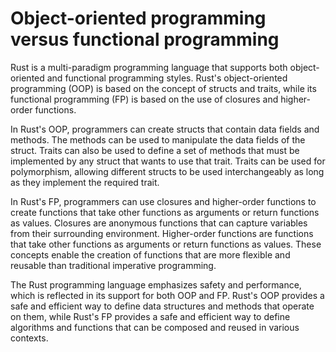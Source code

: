 # Object-oriented programming versus functional programming

Rust is a multi-paradigm programming language that supports both object-oriented and functional programming styles. Rust's object-oriented programming (OOP) is based on the concept of structs and traits, while its functional programming (FP) is based on the use of closures and higher-order functions.

In Rust's OOP, programmers can create structs that contain data fields and methods. The methods can be used to manipulate the data fields of the struct. Traits can also be used to define a set of methods that must be implemented by any struct that wants to use that trait. Traits can be used for polymorphism, allowing different structs to be used interchangeably as long as they implement the required trait.

In Rust's FP, programmers can use closures and higher-order functions to create functions that take other functions as arguments or return functions as values. Closures are anonymous functions that can capture variables from their surrounding environment. Higher-order functions are functions that take other functions as arguments or return functions as values. These concepts enable the creation of functions that are more flexible and reusable than traditional imperative programming.

The Rust programming language emphasizes safety and performance, which is reflected in its support for both OOP and FP. Rust's OOP provides a safe and efficient way to define data structures and methods that operate on them, while Rust's FP provides a safe and efficient way to define algorithms and functions that can be composed and reused in various contexts.
